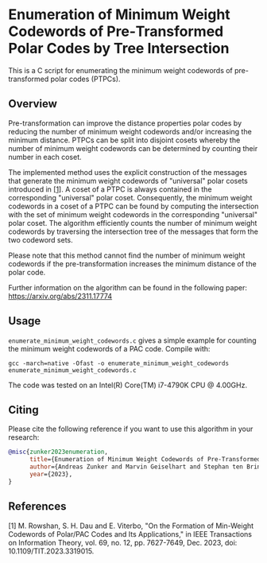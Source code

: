 # Enumeration of Minimum Weight Codewords of Pre&#x2011;Transformed Polar Codes by Tree Intersection
This is a C script for enumerating the minimum weight codewords of pre-transformed polar codes (PTPCs).

## Overview
Pre-transformation can improve the distance properties polar codes by reducing the number of minimum weight codewords 
and/or increasing the minimum distance.
PTPCs can be split into disjoint cosets whereby the number of minimum weight codewords can be determined by counting their number in each coset.

The implemented method uses the explicit construction of the messages that generate the minimum weight codewords of "universal" polar cosets introduced in [[1]](#1).
A coset of a PTPC is always contained in the corresponding "universal" polar coset.
Consequently, the minimum weight codewords in a coset of a PTPC can be found by computing the intersection with the set of minimum weight codewords in the corresponding "universal" polar coset.
The algorithm efficiently counts the number of minimum weight codewords by traversing the intersection tree of the messages that form the two codeword sets.

Please note that this method cannot find the number of minimum weight codewords if the pre-transformation increases the minimum distance of the polar code.

Further information on the algorithm can be found in the following paper: https://arxiv.org/abs/2311.17774

## Usage
``enumerate_minimum_weight_codewords.c`` gives a simple example for counting the minimum weight codewords of a PAC code.
Compile with:
```
gcc -march=native -Ofast -o enumerate_minimum_weight_codewords enumerate_minimum_weight_codewords.c
```
The code was tested on an Intel(R) Core(TM) i7-4790K CPU @ 4.00GHz.

## Citing
Please cite the following reference if you want to use this algorithm in your research:
```bibtex
@misc{zunker2023enumeration,
      title={Enumeration of Minimum Weight Codewords of Pre-Transformed Polar Codes by Tree Intersection}, 
      author={Andreas Zunker and Marvin Geiselhart and Stephan ten Brink},
      year={2023},
}
```

## References
<a id="1">[1]</a>
M. Rowshan, S. H. Dau and E. Viterbo, "On the Formation of Min-Weight Codewords of Polar/PAC Codes and Its Applications," in IEEE Transactions on Information Theory, vol. 69, no. 12, pp. 7627-7649, Dec. 2023, doi: 10.1109/TIT.2023.3319015.
